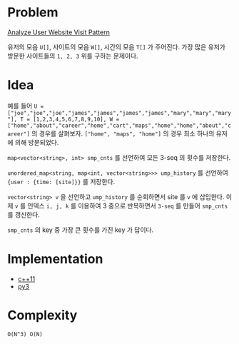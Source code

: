 # Problem

[Analyze User Website Visit Pattern](https://leetcode.com/problems/analyze-user-website-visit-pattern/)

유저의 모음 `U[]`, 사이트의 모음 `W[]`, 시간의 모음 `T[]` 가 주어진다.
가장 많은 유저가 방문한 사이트들의 `1, 2, 3` 위를 구하는 문제이다.

# Idea

예를 들어 `U =
["joe","joe","joe","james","james","james","james","mary","mary","mary"],
T = [1,2,3,4,5,6,7,8,9,10], W =
["home","about","career","home","cart","maps","home","home","about","career"]`
의 경우를 살펴보자. `["home", "maps", "home"]` 의 경우 최소 하나의
유저에 의해 방문되었다.

`map<vector<string>, int> smp_cnts` 를 선언하여 모든 3-seq 의 횟수를
저장한다.

`unordered_map<string, map<int, vector<string>>> ump_history` 를
선언하여 `{user : {time: [site]}}` 를 저장한다.

`vector<string> v` 을 선언하고 `ump_history` 를 순회하면서 site 를 `v`
에 삽입한다. 이제 `v` 를 인덱스 `i, j, k` 를 이용하여 3 중으로
반복하면서 `3-seq` 를 만들어 `smp_cnts` 를 갱신한다.

`smp_cnts` 의 key 중 가장 큰 횟수를 가진 key 가 답이다.

# Implementation

* [c++11](a.cpp)
* [py3](a.py)

# Complexity

```
O(N^3) O(N)
```
